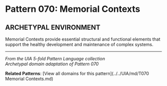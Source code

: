 # Pattern 070: Memorial Contexts

## ARCHETYPAL ENVIRONMENT

Memorial Contexts provide essential structural and functional elements that support the healthy development and maintenance of complex systems.

---

*From the UIA 5-fold Pattern Language collection*  
*Archetypal domain adaptation of Pattern 070*

**Related Patterns**: [View all domains for this pattern](../../UIA/md/T070 Memorial Contexts.md)